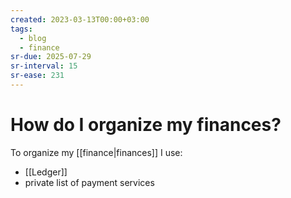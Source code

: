 ```yaml
---
created: 2023-03-13T00:00+03:00
tags:
  - blog
  - finance
sr-due: 2025-07-29
sr-interval: 15
sr-ease: 231
---
```


# How do I organize my finances?

To organize my [[finance|finances]] I use:

- [[Ledger]]
- private list of payment services

